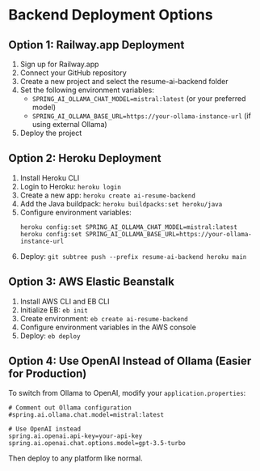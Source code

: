 # Backend Deployment Options

## Option 1: Railway.app Deployment

1. Sign up for Railway.app
2. Connect your GitHub repository
3. Create a new project and select the resume-ai-backend folder
4. Set the following environment variables:
   - `SPRING_AI_OLLAMA_CHAT_MODEL=mistral:latest` (or your preferred model)
   - `SPRING_AI_OLLAMA_BASE_URL=https://your-ollama-instance-url` (if using external Ollama)
5. Deploy the project

## Option 2: Heroku Deployment

1. Install Heroku CLI
2. Login to Heroku: `heroku login`
3. Create a new app: `heroku create ai-resume-backend`
4. Add the Java buildpack: `heroku buildpacks:set heroku/java`
5. Configure environment variables:
   ```
   heroku config:set SPRING_AI_OLLAMA_CHAT_MODEL=mistral:latest
   heroku config:set SPRING_AI_OLLAMA_BASE_URL=https://your-ollama-instance-url
   ```
6. Deploy: `git subtree push --prefix resume-ai-backend heroku main`

## Option 3: AWS Elastic Beanstalk

1. Install AWS CLI and EB CLI
2. Initialize EB: `eb init`
3. Create environment: `eb create ai-resume-backend`
4. Configure environment variables in the AWS console
5. Deploy: `eb deploy`

## Option 4: Use OpenAI Instead of Ollama (Easier for Production)

To switch from Ollama to OpenAI, modify your `application.properties`:

```properties
# Comment out Ollama configuration
#spring.ai.ollama.chat.model=mistral:latest

# Use OpenAI instead
spring.ai.openai.api-key=your-api-key
spring.ai.openai.chat.options.model=gpt-3.5-turbo
```

Then deploy to any platform like normal.
